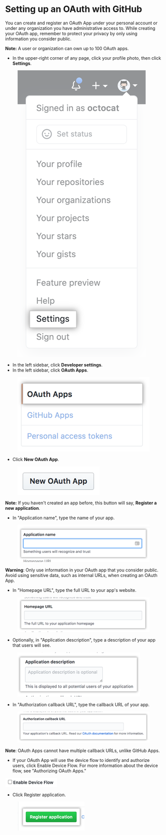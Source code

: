 # Setting up an OAuth with GitHub

You can create and register an OAuth App under your personal account or under any organization you have administrative access to. While creating your OAuth app, remember to protect your privacy by only using information you consider public.



**Note:** A user or organization can own up to 100 OAuth apps.

* In the upper-right corner of any page, click your profile photo, then click **Settings**.

<figure><img src="../../../.gitbook/assets/image (183).png" alt=""><figcaption></figcaption></figure>

* In the left sidebar, click **Developer settings**.
* In the left sidebar, click **OAuth Apps**.

<figure><img src="../../../.gitbook/assets/image (29) (1).png" alt=""><figcaption></figcaption></figure>

* Click **New OAuth App**.

<figure><img src="../../../.gitbook/assets/image (179).png" alt=""><figcaption></figcaption></figure>

**Note:** If you haven't created an app before, this button will say, **Register a new application**.

* In "Application name", type the name of your app.

<figure><img src="../../../.gitbook/assets/image (22) (1).png" alt=""><figcaption></figcaption></figure>

**Warning**: Only use information in your OAuth app that you consider public. Avoid using sensitive data, such as internal URLs, when creating an OAuth App.

* In "Homepage URL", type the full URL to your app's website.

<figure><img src="../../../.gitbook/assets/image (130).png" alt=""><figcaption></figcaption></figure>

* Optionally, in "Application description", type a description of your app that users will see.

<figure><img src="../../../.gitbook/assets/image (145).png" alt=""><figcaption></figcaption></figure>

* In "Authorization callback URL", type the callback URL of your app.

<figure><img src="../../../.gitbook/assets/image (205).png" alt=""><figcaption></figcaption></figure>

**Note**: OAuth Apps cannot have multiple callback URLs, unlike GitHub Apps.

* If your OAuth App will use the device flow to identify and authorize users, click Enable Device Flow. For more information about the device flow, see "Authorizing OAuth Apps."

![](<../../../.gitbook/assets/image (178).png>)

* Click Register application.

<figure><img src="../../../.gitbook/assets/image (162).png" alt=""><figcaption></figcaption></figure>
